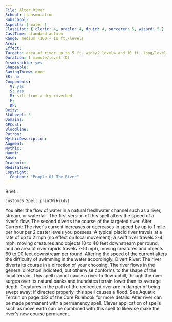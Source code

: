```yaml
---
File: Alter River
School: transmutation
Subschool: 
Aspects: [ water ]
ClassList: { cleric: 4, oracle: 4, druid: 4, sorcerer: 5, wizard: 5 }
CastTime: standard action
Range: medium (100 + 10 ft./level)
Area: 
Effect: 
Targets: area of river up to 5 ft. wide/2 levels and 10 ft. long/level
Duration: 1 minute/level (D)
Dismissible: yes
Shapeable: 
SavingThrow: none
SR: no
Components:
  V: yes
  S: yes
  M: silt from a dry riverbed
  F: 
  DF: 
Deity: 
SLALevel: 5
Domains: 
GPCost: 
Bloodline: 
Patron: 
MythicDescription: 
Augment: 
Mythic: 
Haunt: 
Ruse: 
Draconic: 
Meditative: 
Copyright:
  Content: "People Of The River"
---
```

Brief:: 

```dataviewjs
customJS.Spell.printWiki(dv)
```

You alter the flow of water in a natural freshwater channel such as a river, stream, or waterfall. The first version of this spell alters the speed of a river's flow. The second diverts the course of the targeted river.  Alter Current: The river's current increases or decreases in speed by up to 1 mile per hour per 2 caster levels you possess. A typical placid river travels at a rate of up to 2 mph (no effect on local movement); a swift river travels 2-4 mph, moving creatures and objects 10 to 40 feet downstream per round; and an area of river rapids travels 7-10 mph, moving creatures and objects 60 to 90 feet downstream per round. Altering the speed of the current alters the difficulty of swimming in the water accordingly.  Divert River: The river diverts its course in a direction of your choosing. The river flows in the general direction indicated, but otherwise conforms to the shape of the local terrain. This spell cannot cause a river to flow uphill, though the river surges over its natural banks and inundates terrain lower than its average depth. Creatures in the path of the redirected river are in danger of being swept away; if directed properly, this spell causes a flood. See Aquatic Terrain on page 432 of the Core Rulebook for more details.  Alter river can be made permanent with a permanency spell.  Clever application of spells such as move earth can be combined with this spell to likewise make the river's new course permanent.
